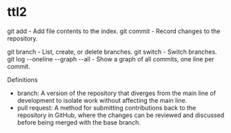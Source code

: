# ttl2

git add - Add file contents to the index.
git commit - Record changes to the repository.

git branch - List, create, or delete branches.
git switch - Switch branches.
git log --oneline --graph --all - Show a graph of all commits, one line per commit.

Definitions

- branch: A version of the repository that diverges from the main line of development to isolate work without affecting the main line.
- pull request: A method for submitting contributions back to the repository in GitHub, where the changes can be reviewed and discussed before being merged with the base branch.


